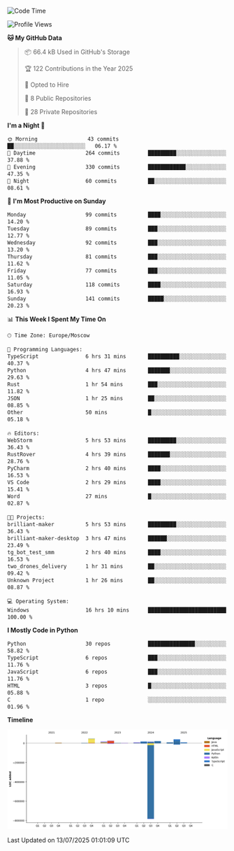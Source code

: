 <!--START_SECTION:waka-->
![Code Time](http://img.shields.io/badge/Code%20Time-726%20hrs%2055%20mins-blue)

![Profile Views](http://img.shields.io/badge/Profile%20Views-0-blue)

**🐱 My GitHub Data** 

> 📦 66.4 kB Used in GitHub's Storage 
 > 
> 🏆 122 Contributions in the Year 2025
 > 
> 💼 Opted to Hire
 > 
> 📜 8 Public Repositories 
 > 
> 🔑 28 Private Repositories 
 > 
**I'm a Night 🦉** 

```text
🌞 Morning                43 commits          ██░░░░░░░░░░░░░░░░░░░░░░░   06.17 % 
🌆 Daytime                264 commits         █████████░░░░░░░░░░░░░░░░   37.88 % 
🌃 Evening                330 commits         ████████████░░░░░░░░░░░░░   47.35 % 
🌙 Night                  60 commits          ██░░░░░░░░░░░░░░░░░░░░░░░   08.61 % 
```
📅 **I'm Most Productive on Sunday** 

```text
Monday                   99 commits          ████░░░░░░░░░░░░░░░░░░░░░   14.20 % 
Tuesday                  89 commits          ███░░░░░░░░░░░░░░░░░░░░░░   12.77 % 
Wednesday                92 commits          ███░░░░░░░░░░░░░░░░░░░░░░   13.20 % 
Thursday                 81 commits          ███░░░░░░░░░░░░░░░░░░░░░░   11.62 % 
Friday                   77 commits          ███░░░░░░░░░░░░░░░░░░░░░░   11.05 % 
Saturday                 118 commits         ████░░░░░░░░░░░░░░░░░░░░░   16.93 % 
Sunday                   141 commits         █████░░░░░░░░░░░░░░░░░░░░   20.23 % 
```


📊 **This Week I Spent My Time On** 

```text
🕑︎ Time Zone: Europe/Moscow

💬 Programming Languages: 
TypeScript               6 hrs 31 mins       ██████████░░░░░░░░░░░░░░░   40.37 % 
Python                   4 hrs 47 mins       ███████░░░░░░░░░░░░░░░░░░   29.63 % 
Rust                     1 hr 54 mins        ███░░░░░░░░░░░░░░░░░░░░░░   11.82 % 
JSON                     1 hr 25 mins        ██░░░░░░░░░░░░░░░░░░░░░░░   08.85 % 
Other                    50 mins             █░░░░░░░░░░░░░░░░░░░░░░░░   05.18 % 

🔥 Editors: 
WebStorm                 5 hrs 53 mins       █████████░░░░░░░░░░░░░░░░   36.43 % 
RustRover                4 hrs 39 mins       ███████░░░░░░░░░░░░░░░░░░   28.76 % 
PyCharm                  2 hrs 40 mins       ████░░░░░░░░░░░░░░░░░░░░░   16.53 % 
VS Code                  2 hrs 29 mins       ████░░░░░░░░░░░░░░░░░░░░░   15.41 % 
Word                     27 mins             █░░░░░░░░░░░░░░░░░░░░░░░░   02.87 % 

🐱‍💻 Projects: 
brilliant-maker          5 hrs 53 mins       █████████░░░░░░░░░░░░░░░░   36.43 % 
brilliant-maker-desktop  3 hrs 47 mins       ██████░░░░░░░░░░░░░░░░░░░   23.49 % 
tg_bot_test_smm          2 hrs 40 mins       ████░░░░░░░░░░░░░░░░░░░░░   16.53 % 
two_drones_delivery      1 hr 31 mins        ██░░░░░░░░░░░░░░░░░░░░░░░   09.42 % 
Unknown Project          1 hr 26 mins        ██░░░░░░░░░░░░░░░░░░░░░░░   08.87 % 

💻 Operating System: 
Windows                  16 hrs 10 mins      █████████████████████████   100.00 % 
```

**I Mostly Code in Python** 

```text
Python                   30 repos            ███████████████░░░░░░░░░░   58.82 % 
TypeScript               6 repos             ███░░░░░░░░░░░░░░░░░░░░░░   11.76 % 
JavaScript               6 repos             ███░░░░░░░░░░░░░░░░░░░░░░   11.76 % 
HTML                     3 repos             █░░░░░░░░░░░░░░░░░░░░░░░░   05.88 % 
C                        1 repo              ░░░░░░░░░░░░░░░░░░░░░░░░░   01.96 % 
```



**Timeline**

![Lines of Code chart](https://raw.githubusercontent.com/adlemx/adlemx/main/assets/bar_graph.png)


 Last Updated on 13/07/2025 01:01:09 UTC
<!--END_SECTION:waka-->
